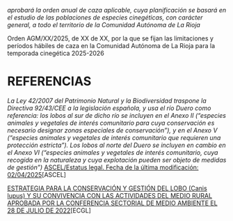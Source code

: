 *aprobará la orden anual de caza aplicable, cuya planificación se basará en el estudio de las poblaciones de especies cinegéticas, con carácter general, a todo el territorio de la Comunidad Autónoma de La Rioja*

Orden AGM/XX/2025, de XX de XX, por la que se fijan las limitaciones y períodos hábiles de caza en la Comunidad Autónoma de La Rioja para la temporada cinegética 2025-2026 



# REFERENCIAS
*La Ley 42/2007 del Patrimonio Natural y la Biodiversidad traspone la Directiva 92/43/CEE a la legislación española, y usa el río Duero como referencia: los lobos al sur de dicho río se incluyen en el Anexo II (“especies animales y vegetales de interés comunitario para cuya conservación es necesario designar zonas especiales de conservación”), y en el Anexo V (“especies animales y vegetales de interés comunitario que requieren una protección estricta”). Los lobos al norte del Duero se incluyen en cambio en el Anexo VI (“especies animales y vegetales de interés comunitario, cuya recogida en la naturaleza y cuya explotación pueden ser objeto de medidas de gestión”)*
[ASCEL/Estatus legal. Fecha de la última modificación: 02/04/2025](https://loboiberico.com/el-lobo/estatus-legal/)[ASCEL]

[ESTRATEGIA PARA LA CONSERVACIÓN Y GESTIÓN DEL LOBO (Canis lupus) Y SU CONVIVENCIA CON LAS ACTIVIDADES DEL MEDIO RURAL APROBADA POR LA CONFERENCIA SECTORIAL DE MEDIO AMBIENTE EL 28 DE JULIO DE 2022](https://www.miteco.gob.es/content/dam/miteco/es/biodiversidad/publicaciones/estrategias/estrategialobo_cs_28072022_tcm30-543570.pdf)[ECGL]